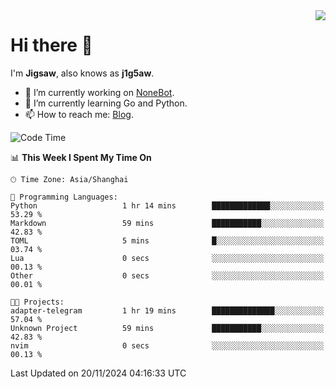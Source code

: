 <a href="#">
  <img align="right" src="https://github-readme-stats.vercel.app/api?username=j1g5awi&count_private=true&show_icons=true&title_color=80070B&text_color=B3B3B3&bg_color=212121&icon_color=80070B" />
</a>

# Hi there 👋

I'm **Jigsaw**, also knows as **j1g5aw**.

- 🔭 I’m currently working on [NoneBot](https://github.com/nonebot).
- 🌱 I’m currently learning Go and Python.
- 📫 How to reach me: [Blog](https://blog.maddestroyer.xyz/).

<!--START_SECTION:waka-->
![Code Time](http://img.shields.io/badge/Code%20Time-1%2C798%20hrs%2028%20mins-blue)

📊 **This Week I Spent My Time On** 

```text
🕑︎ Time Zone: Asia/Shanghai

💬 Programming Languages: 
Python                   1 hr 14 mins        █████████████░░░░░░░░░░░░   53.29 % 
Markdown                 59 mins             ███████████░░░░░░░░░░░░░░   42.83 % 
TOML                     5 mins              █░░░░░░░░░░░░░░░░░░░░░░░░   03.74 % 
Lua                      0 secs              ░░░░░░░░░░░░░░░░░░░░░░░░░   00.13 % 
Other                    0 secs              ░░░░░░░░░░░░░░░░░░░░░░░░░   00.01 % 

🐱‍💻 Projects: 
adapter-telegram         1 hr 19 mins        ██████████████░░░░░░░░░░░   57.04 % 
Unknown Project          59 mins             ███████████░░░░░░░░░░░░░░   42.83 % 
nvim                     0 secs              ░░░░░░░░░░░░░░░░░░░░░░░░░   00.13 % 
```


 Last Updated on 20/11/2024 04:16:33 UTC
<!--END_SECTION:waka-->

